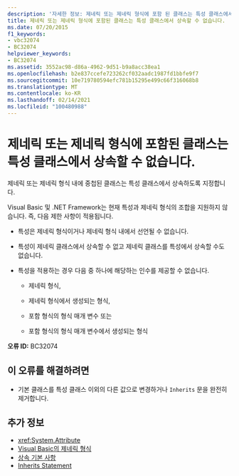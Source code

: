 ```yaml
---
description: '자세한 정보: 제네릭 또는 제네릭 형식에 포함 된 클래스는 특성 클래스에서 상속할 수 없습니다.'
title: 제네릭 또는 제네릭 형식에 포함된 클래스는 특성 클래스에서 상속할 수 없습니다.
ms.date: 07/20/2015
f1_keywords:
- vbc32074
- BC32074
helpviewer_keywords:
- BC32074
ms.assetid: 3552ac98-d86a-4962-9d51-b9a8acc38ea1
ms.openlocfilehash: b2e837ccefe723262cf032aadc1987fd1bbfe9f7
ms.sourcegitcommit: 10e719780594efc781b15295e499c66f316068b8
ms.translationtype: MT
ms.contentlocale: ko-KR
ms.lasthandoff: 02/14/2021
ms.locfileid: "100480988"
---
```

# <a name="classes-that-are-generic-or-contained-in-a-generic-type-cannot-inherit-from-an-attribute-class"></a>제네릭 또는 제네릭 형식에 포함된 클래스는 특성 클래스에서 상속할 수 없습니다.

제네릭 또는 제네릭 형식 내에 중첩된 클래스는 특성 클래스에서 상속하도록 지정합니다.

Visual Basic 및 .NET Framework는 현재 특성과 제네릭 형식의 조합을 지원하지 않습니다. 즉, 다음 제한 사항이 적용됩니다.

- 특성은 제네릭 형식이거나 제네릭 형식 내에서 선언될 수 없습니다.

- 특성이 제네릭 클래스에서 상속할 수 없고 제네릭 클래스를 특성에서 상속할 수도 없습니다.

- 특성을 적용하는 경우 다음 중 하나에 해당하는 인수를 제공할 수 없습니다.

  - 제네릭 형식,

  - 제네릭 형식에서 생성되는 형식,

  - 포함 형식의 형식 매개 변수 또는

  - 포함 형식의 형식 매개 변수에서 생성되는 형식

**오류 ID:** BC32074

## <a name="to-correct-this-error"></a>이 오류를 해결하려면

- 기본 클래스를 특성 클래스 이외의 다른 값으로 변경하거나 `Inherits` 문을 완전히 제거합니다.

## <a name="see-also"></a>추가 정보

- <xref:System.Attribute>
- [Visual Basic의 제네릭 형식](../programming-guide/language-features/data-types/generic-types.md)
- [상속 기본 사항](../programming-guide/language-features/objects-and-classes/inheritance-basics.md)
- [Inherits Statement](../language-reference/statements/inherits-statement.md)
